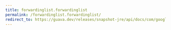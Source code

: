 ```yaml
---
title: forwardinglist.forwardinglist
permalink: /forwardinglist.forwardinglist/
redirect_to: https://guava.dev/releases/snapshot-jre/api/docs/com/google/common/collect/ForwardingList.html#ForwardingList--
---
```

